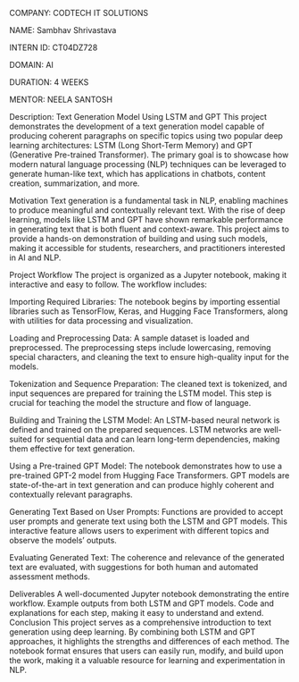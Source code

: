 COMPANY: CODTECH IT SOLUTIONS

NAME: Sambhav Shrivastava

INTERN ID: CT04DZ728

DOMAIN: AI

DURATION: 4 WEEKS

MENTOR: NEELA SANTOSH

Description: Text Generation Model Using LSTM and GPT
This project demonstrates the development of a text generation model capable of producing coherent paragraphs on specific topics using two popular deep learning architectures: LSTM (Long Short-Term Memory) and GPT (Generative Pre-trained Transformer). The primary goal is to showcase how modern natural language processing (NLP) techniques can be leveraged to generate human-like text, which has applications in chatbots, content creation, summarization, and more.

Motivation
Text generation is a fundamental task in NLP, enabling machines to produce meaningful and contextually relevant text. With the rise of deep learning, models like LSTM and GPT have shown remarkable performance in generating text that is both fluent and context-aware. This project aims to provide a hands-on demonstration of building and using such models, making it accessible for students, researchers, and practitioners interested in AI and NLP.

Project Workflow
The project is organized as a Jupyter notebook, making it interactive and easy to follow. The workflow includes:

Importing Required Libraries:
The notebook begins by importing essential libraries such as TensorFlow, Keras, and Hugging Face Transformers, along with utilities for data processing and visualization.

Loading and Preprocessing Data:
A sample dataset is loaded and preprocessed. The preprocessing steps include lowercasing, removing special characters, and cleaning the text to ensure high-quality input for the models.

Tokenization and Sequence Preparation:
The cleaned text is tokenized, and input sequences are prepared for training the LSTM model. This step is crucial for teaching the model the structure and flow of language.

Building and Training the LSTM Model:
An LSTM-based neural network is defined and trained on the prepared sequences. LSTM networks are well-suited for sequential data and can learn long-term dependencies, making them effective for text generation.

Using a Pre-trained GPT Model:
The notebook demonstrates how to use a pre-trained GPT-2 model from Hugging Face Transformers. GPT models are state-of-the-art in text generation and can produce highly coherent and contextually relevant paragraphs.

Generating Text Based on User Prompts:
Functions are provided to accept user prompts and generate text using both the LSTM and GPT models. This interactive feature allows users to experiment with different topics and observe the models’ outputs.

Evaluating Generated Text:
The coherence and relevance of the generated text are evaluated, with suggestions for both human and automated assessment methods.

Deliverables
A well-documented Jupyter notebook demonstrating the entire workflow.
Example outputs from both LSTM and GPT models.
Code and explanations for each step, making it easy to understand and extend.
Conclusion
This project serves as a comprehensive introduction to text generation using deep learning. By combining both LSTM and GPT approaches, it highlights the strengths and differences of each method. The notebook format ensures that users can easily run, modify, and build upon the work, making it a valuable resource for learning and experimentation in NLP.
